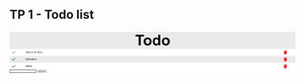 ## TP 1 - Todo list
![todo list](https://github.com/nathan-cuvellier/BachelorDIM-Symfony-And-PHP/blob/master/img/TP1.png?raw=true)

